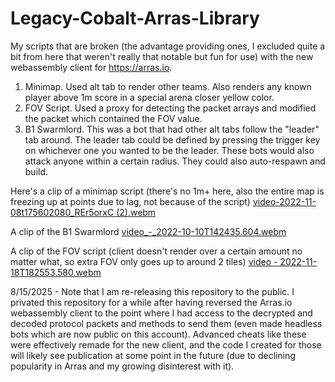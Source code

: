 # Legacy-Cobalt-Arras-Library
My scripts that are broken (the advantage providing ones, I excluded quite a bit from here that weren't really that notable but fun for use) with the new webassembly client for https://arras.io.

1. Minimap. Used alt tab to render other teams. Also renders any known player above 1m score in a special arena closer yellow color.
2. FOV Script. Used a proxy for detecting the packet arrays and modified the packet which contained the FOV value. 
3. B1 Swarmlord. This was a bot that had other alt tabs follow the "leader" tab around. The leader tab could be defined by pressing the trigger key on whichever one you wanted to be the leader. These bots would also attack anyone within a certain radius. They could also auto-respawn and build.

Here's a clip of a minimap script (there's no 1m+ here, also the entire map is freezing up at points due to lag, not because of the script)
[video-2022-11-08t175602080_REr5orxC (2).webm](https://user-images.githubusercontent.com/97923189/202818751-5aa9f842-38cb-4777-bfd6-1d13e1aa47d9.webm)

A clip of the B1 Swarmlord
[video_-_2022-10-10T142435.604.webm](https://user-images.githubusercontent.com/97923189/202819011-5f4fba52-6c86-4361-a0b3-039c0a6731f8.webm)

A clip of the FOV script (client doesn't render over a certain amount no matter what, so extra FOV only goes up to around 2 tiles)
[video - 2022-11-18T182553.580.webm](https://user-images.githubusercontent.com/97923189/202819555-d1f722b5-2159-407b-a50e-73a29dc90a9b.webm)

8/15/2025 - Note that I am re-releasing this repository to the public. I privated this repository for a while after having reversed the Arras.io webassembly client to the point where I had access to the decrypted and decoded protocol packets and methods to send them (even made headless bots which are now public on this account). Advanced cheats like these were effectively remade for the new client, and the code I created for those will likely see publication at some point in the future (due to declining popularity in Arras and my growing disinterest with it).
